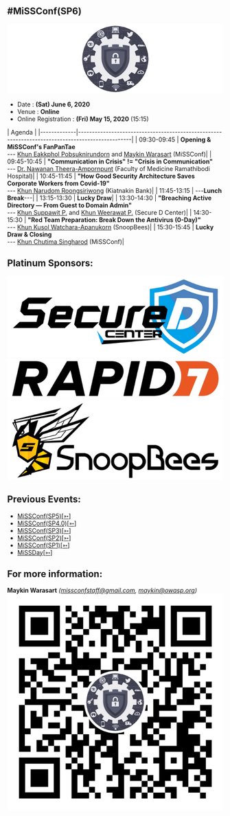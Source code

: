 ## #MiSSConf(SP6)

[![](/img/MiSSConf-icon-640x202.png "MiSSConf")](https://MiSSConf.github.io)

+ Date : **(Sat) June 6, 2020**
+ Venue : **Online**
+ Online Registration : **(Fri) May 15, 2020** (15:15)

|      Agenda       																							|
|-------------|-------------------------------------------------------------------------------------------------|
| 09:30-09:45 | **Opening & MiSSConf's FanPanTae** <br>--- [Khun Eakkphol Pobsuknirundorn](https://www.facebook.com/eakkphol) and [Maykin Warasart](https://www.facebook.com/maeklong) (MiSSConf)|
| 09:45-10:45 | **"Communication in Crisis" != "Crisis in Communication"** <br>--- [Dr. Nawanan Theera-Ampornpunt](https://www.facebook.com/nawanan/) (Faculty of Medicine Ramathibodi Hospital)|
| 10:45-11:45 | **"How Good Security Architecture Saves Corporate Workers from Covid-19"** <br>--- [Khun Narudom Roongsiriwong](https://www.facebook.com/narudomr) (Kiatnakin Bank)|
| 11:45-13:15 | ---**Lunch Break**---|
| 13:15-13:30 | **Lucky Draw**|
| 13:30-14:30 | **"Breaching Active Directory — From Guest to Domain Admin"** <br>--- [Khun Suppawit P.](https://www.facebook.com/l1nFiNiTyl) and [Khun Weerawat P.](https://www.facebook.com/Erbazz) (Secure D Center)|
| 14:30-15:30 | **"Red Team Preparation: Break Down the Antivirus (0-Day)"** <br>--- [Khun Kusol Watchara-Apanukorn](https://www.facebook.com/kusol.watch) (SnoopBees)|
| 15:30-15:45 | **Lucky Draw & Closing** <br>--- [Khun Chutima Singharod](https://www.facebook.com/parnziizaa) (MiSSConf)|


## Platinum Sponsors:
[![](/SP6/Sponsors/SecureD.png "Your Secure Daemon. We provide cyber security services for your company ranging from cyber security training, consultant, penetration testing, incident response, and more.")](https://www.secure-d.tech/)
[![](/SP6/Sponsors/Rapid7.jpg "Accelerate Security, Vuln Management, Compliance")](https://www.rapid7.com/)
[![](/SP6/Sponsors/SnoopBees.png "Today, information systems are widely used in many organizations. However, it is necessary to have all systems and data to be secured. To increase security, we provide various of services to your organization including")](https://www.snoopbees.com/)

## Previous Events:
* [MiSSConf(SP5)](https://www.techtalkthai.com/misscoinf-sp5-date-and-agenda-are-announced/)[[➳](https://www.facebook.com/notes/2450050635052739/)]
* [MiSSConf(SP4.0)](https://www.techtalkthai.com/missconfsp4-0-registration-will-start-in-2018-03-16/)[[➳](https://www.facebook.com/notes/1998382990191517)]
* [MiSSConf(SP3)](https://www.techtalkthai.com/missconfsp3-registration-date-is-marked-at-march-15th-2017-12-00/)[[➳](https://www.facebook.com/notes/1590473300982490)]
* [MiSSConf(SP2)](https://www.techtalkthai.com/missconfsp2-tickets-will-be-available-for-free-at-noon-of-2016-11-03/)[[➳](https://www.facebook.com/notes/1435209959842159)]
* [MiSSConf(SP1)](https://www.techtalkthai.com/introduce-to-missconfsp1-free-it-security-seminar/)[[➳](https://www.facebook.com/notes/1292590137437476)]
* [MiSSDay](https://www.techtalkthai.com/it-connect-miss-day/)[[➳](https://www.facebook.com/notes/1257877097575447)]


## For more information:
**Maykin Warasart** *(missconfstaff@gmail.com, maykin@owasp.org)*
[![](/img/lineat-missconf-v2-640.png "Talk w/ us via LINE")](https://line.me/R/ti/p/%40missconf)
